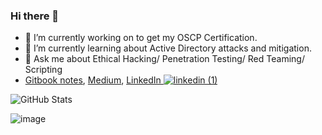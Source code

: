 ### Hi there 👋

- 🔭 I’m currently working on to get my OSCP Certification.
- 🌱 I’m currently learning about Active Directory attacks and mitigation.
- 💬 Ask me about Ethical Hacking/ Penetration Testing/ Red Teaming/ Scripting
- [Gitbook notes](https://topi.gitbook.io/t0pitheripper/), [Medium](https://medium.com/@kashishtopi), [LinkedIn ![linkedin (1)](https://user-images.githubusercontent.com/46081558/197347808-a659b39a-e91e-48de-9fa2-d6ef4fec54d6.png)](https://www.linkedin.com/in/topi1/)

![GitHub Stats](https://github-readme-stats.vercel.app/api?username=kashishtopi&theme=dracula)

![image](https://user-images.githubusercontent.com/46081558/197346867-7983225d-f10b-4b63-af5d-c3b0a0db93f6.png)



<!--
**kashishtopi/kashishtopi** is a ✨ _special_ ✨ repository because its `README.md` (this file) appears on your GitHub profile.

